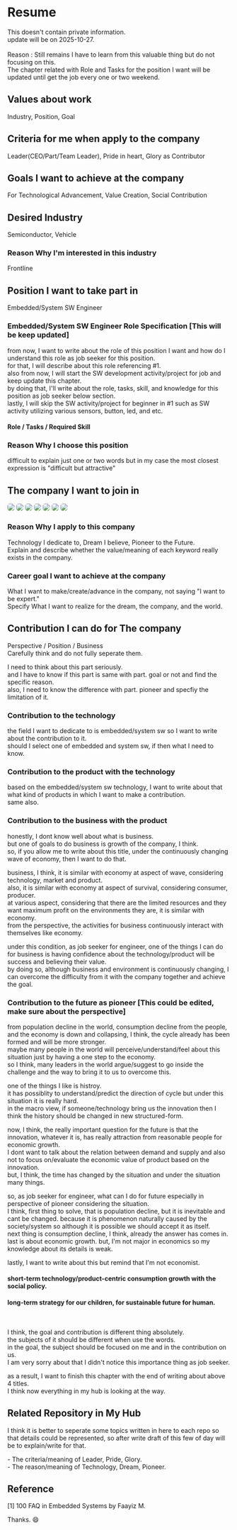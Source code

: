 # Resume
This doesn't contain private information. <br/>
update will be on 2025-10-27. <br/><br/>
Reason : Still remains I have to learn from this valuable thing but do not focusing on this. <br/>
The chapter related with Role and Tasks for the position I want will be updated until get the job every one or two weekend. <br/>

## Values about work

Industry, Position, Goal

## Criteria for me when apply to the company

Leader(CEO/Part/Team Leader), Pride in heart, Glory as Contributor

## Goals I want to achieve at the company

For Technological Advancement, Value Creation, Social Contribution

## Desired Industry

Semiconductor, Vehicle

### Reason Why I'm interested in this industry

Frontline

## Position I want to take part in

Embedded/System SW Engineer

### Embedded/System SW Engineer Role Specification [This will be keep updated]

from now, I want to write about the role of this position I want and how do I understand this role as job seeker for this position. <br/>
for that, I will describe about this role referencing #1. <br/>
also from now, I will start the SW development activity/project for job and keep update this chapter. <br/>
by doing that, I'll write about the role, tasks, skill, and knowledge for this position as job seeker below section. <br/>
lastly, I will skip the SW activity/project for beginner in #1 such as SW activity utilizing various sensors, button, led, and etc. 

#### Role / Tasks / Required Skill

### Reason Why I choose this position

difficult to explain just one or two words but in my case the most closest expression is "difficult but attractive"

## The company I want to join in

<p>
<img src="https://img.shields.io/badge/Samsung Electronics-1428A0?style=for-the-badge&logo=Samsung&logoColor=white" style="border-radius:5px"/>
<img src="https://img.shields.io/badge/Hyundai Autoever-002C5E?style=for-the-badge&logo=Hyundai&logoColor=white" style="border-radius:5px"/>
<img src="https://img.shields.io/badge/SK Telecom-DD0700?style=for-the-badge&logoColor=white" style="border-radius:5px"/>
<img src="https://img.shields.io/badge/DEEPX-007CFF?style=for-the-badge&logoColor=white" style="border-radius:5px"/>
<img src="https://img.shields.io/badge/Kia-05141F?style=for-the-badge&logo=Kia&logoColor=white" style="border-radius:5px"/>
<img src="https://img.shields.io/badge/FuriosaAI-FF0000?style=for-the-badge&logoColor=white" style="border-radius:5px"/>
<img src="https://img.shields.io/badge/Hyundai Motor-002C5E?style=for-the-badge&logo=Hyundai&logoColor=white" style="border-radius:5px"/>
</p>

### Reason Why I apply to this company
Technology I dedicate to, Dream I believe, Pioneer to the Future. <br/>
Explain and describe whether the value/meaning of each keyword really exists in the company.

### Career goal I want to achieve at the company
What I want to make/create/advance in the company, not saying "I want to be expert." <br/>
Specify What I want to realize for the dream, the company, and the world.

## Contribution I can do for The company
Perspective / Position / Business <br/>
Carefully think and do not fully seperate them.

I need to think about this part seriously. <br/>
and I have to know if this part is same with part. goal or not and find the specific reason. <br/>
also, I need to know the difference with part. pioneer and specfiy the limitation of it.

### Contribution to the technology 

the field I want to dedicate to is embedded/system sw so I want to write about the contribution to it. <br/>
should I select one of embedded and system sw, if then what I need to know. <br/>

### Contribution to the product with the technology

based on the embedded/system sw technology, I want to write about that what kind of products in which I want to make a contribution. <br/>
same also. <br/>

### Contribution to the business with the product

honestly, I dont know well about what is business. <br/>
but one of goals to do business is growth of the company, I think. <br/>
so, if you allow me to write about this title, under the continuously changing wave of economy, then I want to do that. <br/>

business, I think, it is similar with economy at aspect of wave, considering technology, market and product. <br/>
also, it is similar with economy at aspect of survival, considering consumer, producer. <br/>
at various aspect, considering that there are the limited resources and they want maximum profit on the environments they are, it is similar with economy. <br/>
from the perspective, the activities for business continuously interact with themselves like economy. <br/>

under this condition, as job seeker for engineer, one of the things I can do for business is having confidence about the technology/product will be success and believing their value. <br/>
by doing so, although business and environment is continuously changing, I can overcome the difficulty from it with the company together and achieve the goal.

### Contribution to the future as pioneer [This could be edited, make sure about the perspective]

from population decline in the world, consumption decline from the people, and the economy is down and collapsing, I think, the cycle already has been formed and will be more stronger. <br/>
maybe many people in the world will perceive/understand/feel about this situation just by having a one step to the economy. <br/>
so I think, many leaders in the world argue/suggest to go inside the challenge and the way to bring it to us to overcome this. <br/>

one of the things I like is histroy. <br/>
it has possiblity to understand/predict the direction of cycle but under this situation it is really hard. <br/>
in the macro view, if someone/technology bring us the innovation then I think the history should be changed in new structured-form. <br/>

now, I think, the really important question for the future is that the innovation, whatever it is, has really attraction from reasonable people for economic growth. <br/>
I dont want to talk about the relation between demand and supply and also not to focus on/evaluate the economic value of product based on the innovation. <br/>
but, I think, the time has changed by the situation and under the situation many things. <br/>

so, as job seeker for engineer, what can I do for future especially in perspective of pioneer considering the situation. <br/>
I think, first thing to solve, that is population decline, but it is inevitable and cant be changed. because it is phenomenon naturally caused by the society/system so although it is possible we should accept it as itself. <br/>
next thing is consumption decline, I think, already the answer has comes in. <br/>
last is about economic growth. but, I'm not major in economics so my knowledge about its details is weak. <br/>

lastly, I want to write about this but remind that I'm not economist. <br/>
#### short-term technology/product-centric consumption growth with the social policy. <br/>
#### long-term strategy for our children, for sustainable future for human. <br/>

<br/>

I think, the goal and contribution is different thing absolutely. <br/>
the subjects of it should be different when use the words. <br/>
in the goal, the subject should be focused on me and in the contribution on us. <br/>
I am very sorry about that I didn't notice this importance thing as job seeker. <br/>

as a result, I want to finish this chapter with the end of writing about above 4 titles. <br/>
I think now everything in my hub is looking at the way.

## Related Repository in My Hub
I think it is better to seperate some topics written in here to each repo so that details could be represented, so after write draft of this few of day will be to explain/write for that. <br/>

<p>
- The criteria/meaning of Leader, Pride, Glory. <br/>
- The reason/meaning of Technology, Dream, Pioneer. <br/>
</p>

## Reference
[1] 100 FAQ in Embedded Systems by Faayiz M.

Thanks. 😄
